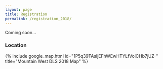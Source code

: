 ```yaml
---
layout: page
title: Registration
permalink: /registration_2018/
---
```


Coming soon...

### Location
{% include google_map.html id="1P5q39TAsIjEFhWEwHTYLfVolCHb7jUZ-" title="Mountain West DLS 2018 Map" %}
